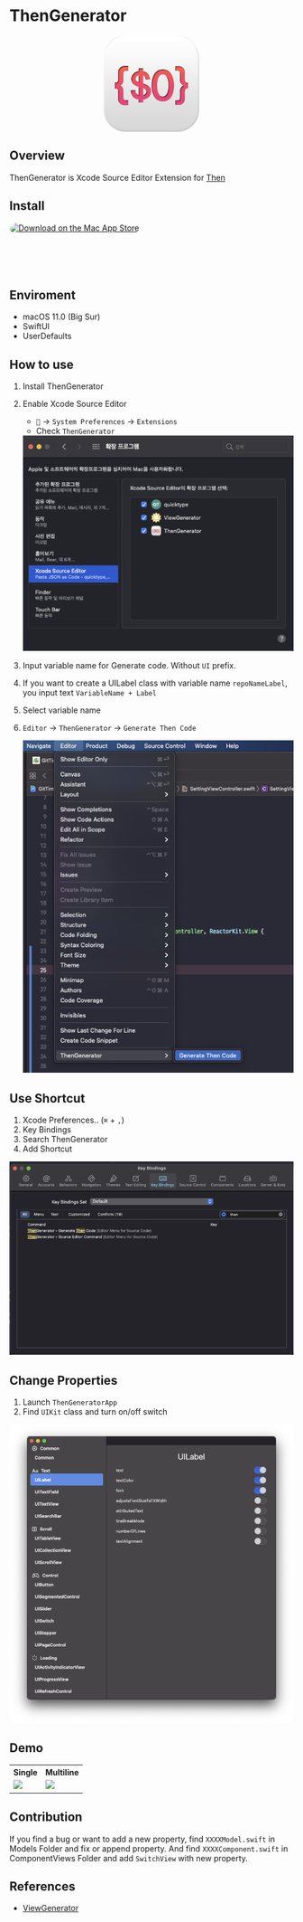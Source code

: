 # ThenGenerator

<p align=center>
<a href="https://apps.apple.com/us/app/thengenerator/id1499993324?mt=12&amp;itscg=30200&amp;itsct=apps_box" style="width: 170px; height: 170px; border-top-left-radius: 22%; border-top-right-radius: 22%; border-bottom-right-radius: 22%; border-bottom-left-radius: 22%; overflow: hidden; display: inline-block; vertical-align: middle;"><img src="./.github/images/icon_512x512.png" alt="ThenGenerator" style="width: 170px; height: 170px; border-top-left-radius: 22%; border-top-right-radius: 22%; border-bottom-right-radius: 22%; border-bottom-left-radius: 22%; overflow: hidden; display: inline-block; vertical-align: middle;"></a>

</p>

## Overview

ThenGenerator is Xcode Source Editor Extension for [Then](https://github.com/devxoul/Then)

## Install

<a href="https://apps.apple.com/us/app/thengenerator/id1499993324?mt=12&amp;itsct=apps_box&amp;itscg=30200" style="display: inline-block; overflow: hidden; border-top-left-radius: 13px; border-top-right-radius: 13px; border-bottom-right-radius: 13px; border-bottom-left-radius: 13px; width: 250px; height: 83px;"><img src="https://tools.applemediaservices.com/api/badges/download-on-the-mac-app-store/black/en-US?size=250x83&amp;releaseDate=1610668800&h=b1b571a8554d47f187619067dd9c33a0" alt="Download on the Mac App Store" style="border-top-left-radius: 13px; border-top-right-radius: 13px; border-bottom-right-radius: 13px; border-bottom-left-radius: 13px; width: 250px; height: 83px;"></a>

## Enviroment

- macOS 11.0 (Big Sur)
- SwiftUI
- UserDefaults

## How to use

1. Install ThenGenerator
2. Enable Xcode Source Editor

   - `` -> `System Preferences` -> `Extensions`
   - Check `ThenGenerator`

   <img src="./.github/images/systempreference.png">

3. Input variable name for Generate code. Without `UI` prefix.
4. If you want to create a UILabel class with variable name `repoNameLabel`, you input text `VariableName + Label`
5. Select variable name
6. `Editor` -> `ThenGenerator` -> `Generate Then Code`

   <img src="./.github/images/manual.png">

## Use Shortcut

1. Xcode Preferences.. (`⌘` + `,`)
2. Key Bindings
3. Search ThenGenerator
4. Add Shortcut

<img src="./.github/images/keybinding.png">

## Change Properties

1. Launch `ThenGeneratorApp`
2. Find `UIKit` class and turn on/off switch

<img src="./.github/images/property.png">

## Demo

<table>
<tr>
<th>Single</th>
<th>Multiline</th>
</tr>
<td>
<img src="./.github/images/single.gif">
</td>
<td>
<img src="./.github/images/multiLine.gif">
</td>

</table>

## Contribution

If you find a bug or want to add a new property, find `XXXXModel.swift` in Models Folder and fix or append property.
And find `XXXXComponent.swift` in ComponentViews Folder and add `SwitchView` with new property.

## References

- [ViewGenerator](https://github.com/funzin/ViewGenerator)

